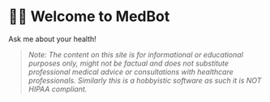 # 👨‍⚕️ Welcome to MedBot

Ask me about your health!

>*Note: The content on this site is for informational or educational purposes only, might not be factual and does not substitute professional medical advice or consultations with healthcare professionals. Similarly this is a hobbyistic software as such it is NOT HIPAA compliant.*

